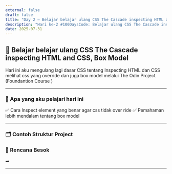 ```yaml
---
external: false
draft: false
title: "Day 2 – Belajar belajar ulang CSS The Cascade inspecting HTML and CSS, Box Model"
description: "Hari ke-2 #100DaysCode: Belajar ulang CSS The Cascade inspecting HTML and CSS, Box Model"
date: 2025-07-31
---
```


## 🚀 Belajar belajar ulang CSS The Cascade inspecting HTML and CSS, Box Model

Hari ini aku mengulang lagi dasar CSS tentang Inspecting HTML dan CSS melihat css yang override dan juga box model melalui The Odin Project (Foundantion Course ) 


---

### 📌 Apa yang aku pelajari hari ini
✅ Cara Inspect element yang benar agar css tidak over ride 
✅ Pemahaman lebih mendalam tentang box model
 

---

### 🗂 Contoh Struktur Project

<!-- Supaya lebih paham, aku membayangkan project dengan struktur seperti ini:

```
project/
│── index.html
│── images/
│   └── logo.png
│── pages/
│   ├── about.html
│   ├── service.html
│   ├── testimonial.html
│   └── contact.html
``` -->

<!-- 📌 **Apa gunanya `./` dan `../`?**  
- `./` → untuk menghubungkan file di **folder yang sama**.  
- `../` → untuk naik satu level ke luar folder saat ini, lalu masuk ke folder lain.  

--- -->



### 🎯 Rencana Besok
➡  

---


